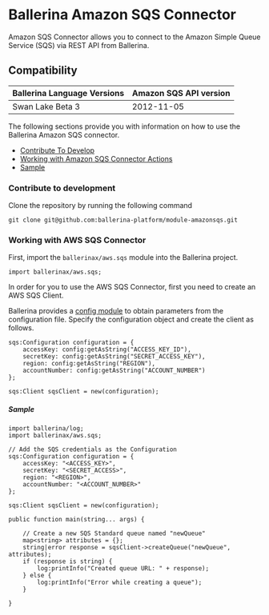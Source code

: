 # Ballerina Amazon SQS Connector

Amazon SQS Connector allows you to connect to the Amazon Simple Queue Service (SQS) via REST API from Ballerina.

## Compatibility
| Ballerina Language Versions | Amazon SQS API version  |
| --------------------------- | ----------------------  |
|     Swan Lake Beta 3        |        2012-11-05       |

The following sections provide you with information on how to use the Ballerina Amazon SQS connector.

- [Contribute To Develop](#contribute-to-develop)
- [Working with Amazon SQS Connector Actions](#Working-with-AWS-SQS-Connector)
- [Sample](#sample)

### Contribute to development

Clone the repository by running the following command 
```shell
git clone git@github.com:ballerina-platform/module-amazonsqs.git
```

### Working with AWS SQS Connector

First, import the `ballerinax/aws.sqs` module into the Ballerina project.

```ballerina
import ballerinax/aws.sqs;
```

In order for you to use the AWS SQS Connector, first you need to create an AWS SQS Client.

Ballerina provides a [config module](https://ballerina.io/v1-1/learn/by-example/config-api.html) to obtain parameters from the configuration file. Specify the configuration object and create the client as follows.

```ballerina
sqs:Configuration configuration = {
    accessKey: config:getAsString("ACCESS_KEY_ID"),
    secretKey: config:getAsString("SECRET_ACCESS_KEY"),
    region: config:getAsString("REGION"),
    accountNumber: config:getAsString("ACCOUNT_NUMBER")
};

sqs:Client sqsClient = new(configuration);
```

##### Sample

```ballerina
import ballerina/log;
import ballerinax/aws.sqs;

// Add the SQS credentials as the Configuration
sqs:Configuration configuration = {
    accessKey: "<ACCESS_KEY>",
    secretKey: "<SECRET_ACCESS>",
    region: "<REGION>",
    accountNumber: "<ACCOUNT_NUMBER>"
};

sqs:Client sqsClient = new(configuration);

public function main(string... args) {

    // Create a new SQS Standard queue named "newQueue"
    map<string> attributes = {};
    string|error response = sqsClient->createQueue("newQueue", attributes);
    if (response is string) {
        log:printInfo("Created queue URL: " + response);
    } else {
        log:printInfo("Error while creating a queue");
    }

}
```
